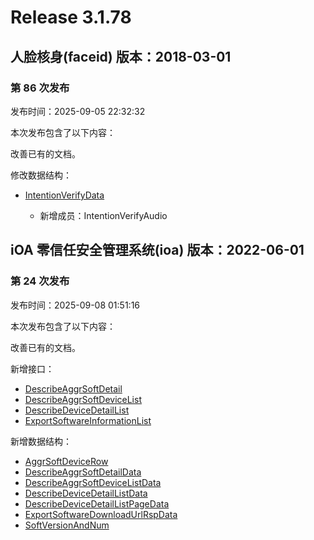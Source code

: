 # Release 3.1.78

## 人脸核身(faceid) 版本：2018-03-01

### 第 86 次发布

发布时间：2025-09-05 22:32:32

本次发布包含了以下内容：

改善已有的文档。

修改数据结构：

* [IntentionVerifyData](https://cloud.tencent.com/document/api/1007/41958#IntentionVerifyData)

	* 新增成员：IntentionVerifyAudio




## iOA 零信任安全管理系统(ioa) 版本：2022-06-01

### 第 24 次发布

发布时间：2025-09-08 01:51:16

本次发布包含了以下内容：

改善已有的文档。

新增接口：

* [DescribeAggrSoftDetail](https://cloud.tencent.com/document/api/1092/122977)
* [DescribeAggrSoftDeviceList](https://cloud.tencent.com/document/api/1092/122976)
* [DescribeDeviceDetailList](https://cloud.tencent.com/document/api/1092/122975)
* [ExportSoftwareInformationList](https://cloud.tencent.com/document/api/1092/122974)

新增数据结构：

* [AggrSoftDeviceRow](https://cloud.tencent.com/document/api/1092/102488#AggrSoftDeviceRow)
* [DescribeAggrSoftDetailData](https://cloud.tencent.com/document/api/1092/102488#DescribeAggrSoftDetailData)
* [DescribeAggrSoftDeviceListData](https://cloud.tencent.com/document/api/1092/102488#DescribeAggrSoftDeviceListData)
* [DescribeDeviceDetailListData](https://cloud.tencent.com/document/api/1092/102488#DescribeDeviceDetailListData)
* [DescribeDeviceDetailListPageData](https://cloud.tencent.com/document/api/1092/102488#DescribeDeviceDetailListPageData)
* [ExportSoftwareDownloadUrlRspData](https://cloud.tencent.com/document/api/1092/102488#ExportSoftwareDownloadUrlRspData)
* [SoftVersionAndNum](https://cloud.tencent.com/document/api/1092/102488#SoftVersionAndNum)



